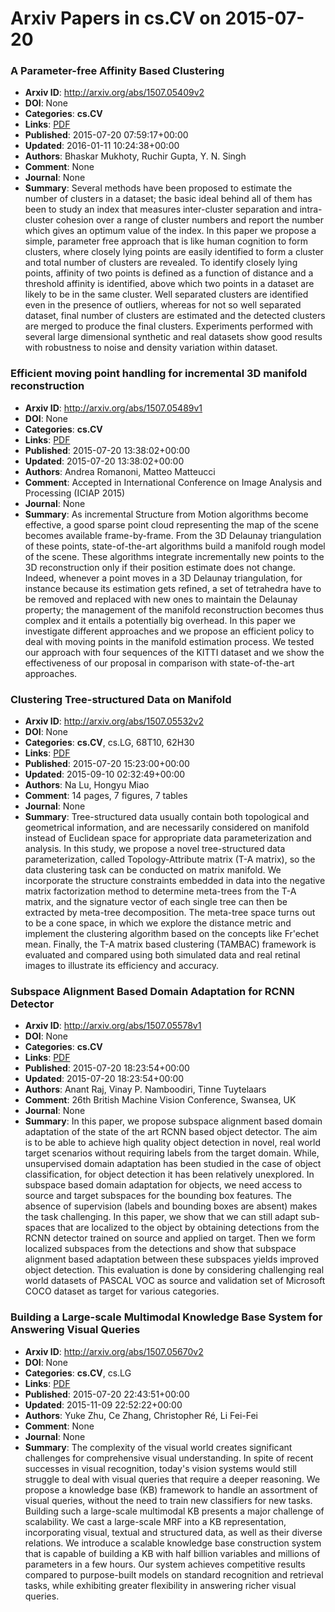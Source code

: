 # Arxiv Papers in cs.CV on 2015-07-20
### A Parameter-free Affinity Based Clustering
- **Arxiv ID**: http://arxiv.org/abs/1507.05409v2
- **DOI**: None
- **Categories**: **cs.CV**
- **Links**: [PDF](http://arxiv.org/pdf/1507.05409v2)
- **Published**: 2015-07-20 07:59:17+00:00
- **Updated**: 2016-01-11 10:24:38+00:00
- **Authors**: Bhaskar Mukhoty, Ruchir Gupta, Y. N. Singh
- **Comment**: None
- **Journal**: None
- **Summary**: Several methods have been proposed to estimate the number of clusters in a dataset; the basic ideal behind all of them has been to study an index that measures inter-cluster separation and intra-cluster cohesion over a range of cluster numbers and report the number which gives an optimum value of the index. In this paper we propose a simple, parameter free approach that is like human cognition to form clusters, where closely lying points are easily identified to form a cluster and total number of clusters are revealed. To identify closely lying points, affinity of two points is defined as a function of distance and a threshold affinity is identified, above which two points in a dataset are likely to be in the same cluster. Well separated clusters are identified even in the presence of outliers, whereas for not so well separated dataset, final number of clusters are estimated and the detected clusters are merged to produce the final clusters. Experiments performed with several large dimensional synthetic and real datasets show good results with robustness to noise and density variation within dataset.



### Efficient moving point handling for incremental 3D manifold reconstruction
- **Arxiv ID**: http://arxiv.org/abs/1507.05489v1
- **DOI**: None
- **Categories**: **cs.CV**
- **Links**: [PDF](http://arxiv.org/pdf/1507.05489v1)
- **Published**: 2015-07-20 13:38:02+00:00
- **Updated**: 2015-07-20 13:38:02+00:00
- **Authors**: Andrea Romanoni, Matteo Matteucci
- **Comment**: Accepted in International Conference on Image Analysis and Processing
  (ICIAP 2015)
- **Journal**: None
- **Summary**: As incremental Structure from Motion algorithms become effective, a good sparse point cloud representing the map of the scene becomes available frame-by-frame. From the 3D Delaunay triangulation of these points, state-of-the-art algorithms build a manifold rough model of the scene. These algorithms integrate incrementally new points to the 3D reconstruction only if their position estimate does not change. Indeed, whenever a point moves in a 3D Delaunay triangulation, for instance because its estimation gets refined, a set of tetrahedra have to be removed and replaced with new ones to maintain the Delaunay property; the management of the manifold reconstruction becomes thus complex and it entails a potentially big overhead. In this paper we investigate different approaches and we propose an efficient policy to deal with moving points in the manifold estimation process. We tested our approach with four sequences of the KITTI dataset and we show the effectiveness of our proposal in comparison with state-of-the-art approaches.



### Clustering Tree-structured Data on Manifold
- **Arxiv ID**: http://arxiv.org/abs/1507.05532v2
- **DOI**: None
- **Categories**: **cs.CV**, cs.LG, 68T10, 62H30
- **Links**: [PDF](http://arxiv.org/pdf/1507.05532v2)
- **Published**: 2015-07-20 15:23:00+00:00
- **Updated**: 2015-09-10 02:32:49+00:00
- **Authors**: Na Lu, Hongyu Miao
- **Comment**: 14 pages, 7 figures, 7 tables
- **Journal**: None
- **Summary**: Tree-structured data usually contain both topological and geometrical information, and are necessarily considered on manifold instead of Euclidean space for appropriate data parameterization and analysis. In this study, we propose a novel tree-structured data parameterization, called Topology-Attribute matrix (T-A matrix), so the data clustering task can be conducted on matrix manifold. We incorporate the structure constraints embedded in data into the negative matrix factorization method to determine meta-trees from the T-A matrix, and the signature vector of each single tree can then be extracted by meta-tree decomposition. The meta-tree space turns out to be a cone space, in which we explore the distance metric and implement the clustering algorithm based on the concepts like Fr\'echet mean. Finally, the T-A matrix based clustering (TAMBAC) framework is evaluated and compared using both simulated data and real retinal images to illustrate its efficiency and accuracy.



### Subspace Alignment Based Domain Adaptation for RCNN Detector
- **Arxiv ID**: http://arxiv.org/abs/1507.05578v1
- **DOI**: None
- **Categories**: **cs.CV**
- **Links**: [PDF](http://arxiv.org/pdf/1507.05578v1)
- **Published**: 2015-07-20 18:23:54+00:00
- **Updated**: 2015-07-20 18:23:54+00:00
- **Authors**: Anant Raj, Vinay P. Namboodiri, Tinne Tuytelaars
- **Comment**: 26th British Machine Vision Conference, Swansea, UK
- **Journal**: None
- **Summary**: In this paper, we propose subspace alignment based domain adaptation of the state of the art RCNN based object detector. The aim is to be able to achieve high quality object detection in novel, real world target scenarios without requiring labels from the target domain. While, unsupervised domain adaptation has been studied in the case of object classification, for object detection it has been relatively unexplored. In subspace based domain adaptation for objects, we need access to source and target subspaces for the bounding box features. The absence of supervision (labels and bounding boxes are absent) makes the task challenging. In this paper, we show that we can still adapt sub- spaces that are localized to the object by obtaining detections from the RCNN detector trained on source and applied on target. Then we form localized subspaces from the detections and show that subspace alignment based adaptation between these subspaces yields improved object detection. This evaluation is done by considering challenging real world datasets of PASCAL VOC as source and validation set of Microsoft COCO dataset as target for various categories.



### Building a Large-scale Multimodal Knowledge Base System for Answering Visual Queries
- **Arxiv ID**: http://arxiv.org/abs/1507.05670v2
- **DOI**: None
- **Categories**: **cs.CV**, cs.LG
- **Links**: [PDF](http://arxiv.org/pdf/1507.05670v2)
- **Published**: 2015-07-20 22:43:51+00:00
- **Updated**: 2015-11-09 22:52:22+00:00
- **Authors**: Yuke Zhu, Ce Zhang, Christopher Ré, Li Fei-Fei
- **Comment**: None
- **Journal**: None
- **Summary**: The complexity of the visual world creates significant challenges for comprehensive visual understanding. In spite of recent successes in visual recognition, today's vision systems would still struggle to deal with visual queries that require a deeper reasoning. We propose a knowledge base (KB) framework to handle an assortment of visual queries, without the need to train new classifiers for new tasks. Building such a large-scale multimodal KB presents a major challenge of scalability. We cast a large-scale MRF into a KB representation, incorporating visual, textual and structured data, as well as their diverse relations. We introduce a scalable knowledge base construction system that is capable of building a KB with half billion variables and millions of parameters in a few hours. Our system achieves competitive results compared to purpose-built models on standard recognition and retrieval tasks, while exhibiting greater flexibility in answering richer visual queries.



